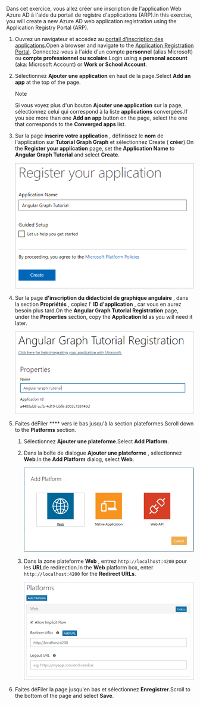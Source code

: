 <!-- markdownlint-disable MD002 MD041 -->

<span data-ttu-id="600c6-101">Dans cet exercice, vous allez créer une inscription de l'application Web Azure AD à l'aide du portail de registre d'applications (ARP).</span><span class="sxs-lookup"><span data-stu-id="600c6-101">In this exercise, you will create a new Azure AD web application registration using the Application Registry Portal (ARP).</span></span>

1. <span data-ttu-id="600c6-102">Ouvrez un navigateur et accédez au [portail d'inscription des applications](https://apps.dev.microsoft.com).</span><span class="sxs-lookup"><span data-stu-id="600c6-102">Open a browser and navigate to the [Application Registration Portal](https://apps.dev.microsoft.com).</span></span> <span data-ttu-id="600c6-103">Connectez-vous à l'aide d'un compte **personnel** (alias Microsoft) ou **compte professionnel ou scolaire**.</span><span class="sxs-lookup"><span data-stu-id="600c6-103">Login using a **personal account** (aka: Microsoft Account) or **Work or School Account**.</span></span>

1. <span data-ttu-id="600c6-104">Sélectionnez **Ajouter une application** en haut de la page.</span><span class="sxs-lookup"><span data-stu-id="600c6-104">Select **Add an app** at the top of the page.</span></span>

    > [!NOTE]
    > <span data-ttu-id="600c6-105">Si vous voyez plus d'un bouton **Ajouter une application** sur la page, sélectionnez celui qui correspond à la liste **applications** convergées.</span><span class="sxs-lookup"><span data-stu-id="600c6-105">If you see more than one **Add an app** button on the page, select the one that corresponds to the **Converged apps** list.</span></span>

1. <span data-ttu-id="600c6-106">Sur la page **inscrire votre application** , définissez le **nom** de l'application sur **Tutorial Graph Graph** et sélectionnez Create ( **créer**).</span><span class="sxs-lookup"><span data-stu-id="600c6-106">On the **Register your application** page, set the **Application Name** to **Angular Graph Tutorial** and select **Create**.</span></span>

    ![Capture d'écran de la création d'une nouvelle application dans le site Web du portail d'inscription des applications](./images/arp-create-app-01.png)

1. <span data-ttu-id="600c6-108">Sur la page **d'inscription du didacticiel de graphique angulaire** , dans la section **Propriétés** , copiez l' **ID d'application** , car vous en aurez besoin plus tard.</span><span class="sxs-lookup"><span data-stu-id="600c6-108">On the **Angular Graph Tutorial Registration** page, under the **Properties** section, copy the **Application Id** as you will need it later.</span></span>

    ![Capture d'écran de l'ID de l'application nouvellement créée](./images/arp-create-app-02.png)

1. <span data-ttu-id="600c6-110">Faites déFiler \*\*\*\* vers le bas jusqu'à la section plateformes.</span><span class="sxs-lookup"><span data-stu-id="600c6-110">Scroll down to the **Platforms** section.</span></span>

    1. <span data-ttu-id="600c6-111">Sélectionnez **Ajouter une plateforme**.</span><span class="sxs-lookup"><span data-stu-id="600c6-111">Select **Add Platform**.</span></span>
    1. <span data-ttu-id="600c6-112">Dans la boîte de dialogue **Ajouter une plateforme** , sélectionnez **Web**.</span><span class="sxs-lookup"><span data-stu-id="600c6-112">In the **Add Platform** dialog, select **Web**.</span></span>

        ![Capture d'écran création d'une plateforme pour l'application](./images/arp-create-app-03.png)

    1. <span data-ttu-id="600c6-114">Dans la zone plateforme **Web** , entrez `http://localhost:4200` pour les **URL**de redirection.</span><span class="sxs-lookup"><span data-stu-id="600c6-114">In the **Web** platform box, enter `http://localhost:4200` for the **Redirect URLs**.</span></span>

        ![Capture d'écran de la plateforme Web récemment ajoutée pour l'application](./images/arp-create-app-04.png)

1. <span data-ttu-id="600c6-116">Faites déFiler la page jusqu'en bas et sélectionnez **Enregistrer**.</span><span class="sxs-lookup"><span data-stu-id="600c6-116">Scroll to the bottom of the page and select **Save**.</span></span>